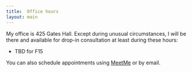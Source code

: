```yaml
---
title:  Office hours
layout: main
---
```


My office is 425 Gates Hall.  Except during unusual circumstances, I
will be there and available for drop-in consultation at least during
these hours:

 - TBD for F15

You can also schedule appointments 
using [MeetMe](http://www.meetme.so/DavidBindel)
or by email.
